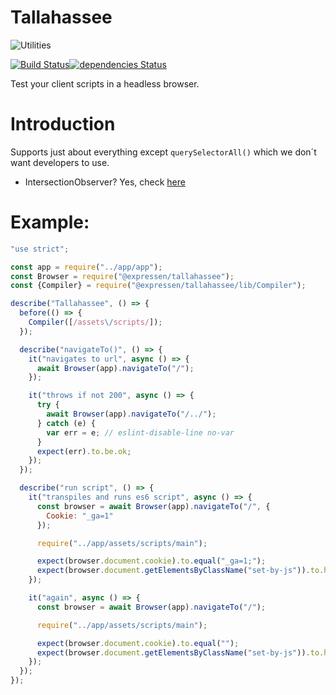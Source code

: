 Tallahassee
===========

![Utilities](https://raw.github.com/ExpressenAB/tallahassee/master/app/assets/images/tallahassee-1.png)

[![Build Status](https://travis-ci.org/ExpressenAB/tallahassee.svg?branch=master)](https://travis-ci.org/ExpressenAB/tallahassee)[![dependencies Status](https://david-dm.org/ExpressenAB/tallahassee/status.svg)](https://david-dm.org/ExpressenAB/tallahassee)

Test your client scripts in a headless browser.

# Introduction

Supports just about everything except `querySelectorAll()` which we don´t want developers to use.

- IntersectionObserver? Yes, check [here](/API.md#intersectionobserver)

# Example:

```javascript
"use strict";

const app = require("../app/app");
const Browser = require("@expressen/tallahassee");
const {Compiler} = require("@expressen/tallahassee/lib/Compiler");

describe("Tallahassee", () => {
  before(() => {
    Compiler([/assets\/scripts/]);
  });

  describe("navigateTo()", () => {
    it("navigates to url", async () => {
      await Browser(app).navigateTo("/");
    });

    it("throws if not 200", async () => {
      try {
        await Browser(app).navigateTo("/../");
      } catch (e) {
        var err = e; // eslint-disable-line no-var
      }
      expect(err).to.be.ok;
    });
  });

  describe("run script", () => {
    it("transpiles and runs es6 script", async () => {
      const browser = await Browser(app).navigateTo("/", {
        Cookie: "_ga=1"
      });

      require("../app/assets/scripts/main");

      expect(browser.document.cookie).to.equal("_ga=1;");
      expect(browser.document.getElementsByClassName("set-by-js")).to.have.length(1);
    });

    it("again", async () => {
      const browser = await Browser(app).navigateTo("/");

      require("../app/assets/scripts/main");

      expect(browser.document.cookie).to.equal("");
      expect(browser.document.getElementsByClassName("set-by-js")).to.have.length(0);
    });
  });
});
```
